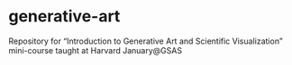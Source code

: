 # generative-art
Repository for “Introduction to Generative Art and Scientific Visualization” mini-course taught at Harvard January@GSAS
